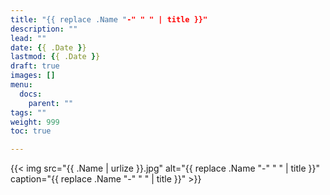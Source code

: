 ```yaml
---
title: "{{ replace .Name "-" " " | title }}"
description: ""
lead: ""
date: {{ .Date }}
lastmod: {{ .Date }}
draft: true
images: []
menu: 
  docs:
    parent: ""
tags: ""
weight: 999
toc: true

---
```


{{< img src="{{ .Name | urlize }}.jpg" alt="{{ replace .Name "-" " " | title }}" caption="{{ replace .Name "-" " " | title }}" >}}
